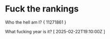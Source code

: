 # Fuck the rankings

Who the hell am I?
{ 11271861 }

What fucking year is it?
[ 2025-02-22T19:10:00Z ]
